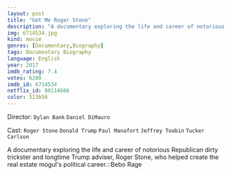```yaml
---
layout: post
title: "Get Me Roger Stone"
description: "A documentary exploring the life and career of notorious Republican dirty trickster and longtime Trump adviser, Roger Stone, who helped create the real estate mogul's political career.::Bebo Rage.."
img: 6714534.jpg
kind: movie
genres: [Documentary,Biography]
tags: Documentary Biography 
language: English
year: 2017
imdb_rating: 7.4
votes: 6280
imdb_id: 6714534
netflix_id: 80114666
color: 513b56
---
```

Director: `Dylan Bank` `Daniel DiMauro`  

Cast: `Roger Stone` `Donald Trump` `Paul Manafort` `Jeffrey Toobin` `Tucker Carlson` 

A documentary exploring the life and career of notorious Republican dirty trickster and longtime Trump adviser, Roger Stone, who helped create the real estate mogul's political career.::Bebo Rage